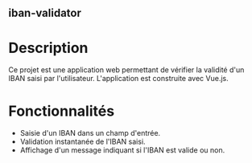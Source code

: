## iban-validator

# Description

Ce projet est une application web permettant de vérifier la validité d'un IBAN saisi par l'utilisateur. L'application est construite avec Vue.js.

# Fonctionnalités

- Saisie d'un IBAN dans un champ d'entrée.
- Validation instantanée de l'IBAN saisi.
- Affichage d'un message indiquant si l'IBAN est valide ou non.

